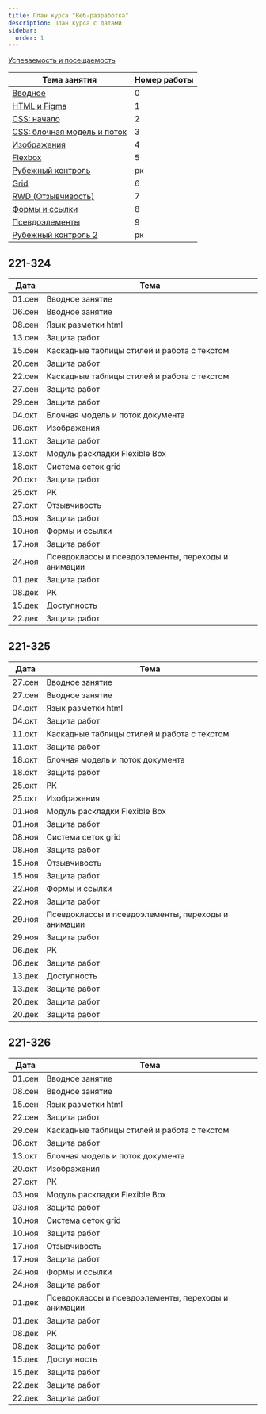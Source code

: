 ```yaml
---
title: План курса "Веб-разработка"
description: План курса с датами
sidebar:
  order: 1
---
```


[Успеваемость и посещаемость](https://drive.google.com/drive/folders/1X9cXEVZBchH0bVzzt8MhHaYC12A17wcC?usp=sharing)

| Тема занятия                                              | Номер работы |
| --------------------------------------------------------- | ------------ |
| [Вводное](/2023/веб-разработка/intro/)                    | 0            |
| [HTML и Figma](/2023/веб-разработка/lab1/)                | 1            |
| [CSS: начало](/2023/веб-разработка/lab2/)                 | 2            |
| [CSS: блочная модель и поток](/2023/веб-разработка/lab3/) | 3            |
| [Изображения](/2023/веб-разработка/lab4/)                 | 4            |
| [Flexbox](/2023/веб-разработка/lab5/)                     | 5            |
| [Рубежный контроль](/2023/веб-разработка/rk-html/)        | рк           |
| [Grid](/2023/веб-разработка/lab6/)                        | 6            |
| [RWD (Отзывчивость)](/2023/веб-разработка/lab7/)          | 7            |
| [Формы и ссылки](/2023/веб-разработка/lab8/)              | 8            |
| [Псевдоэлементы](/2023/веб-разработка/lab9/)              | 9            |
| [Рубежный контроль 2](/2023/веб-разработка/rk-rwd/)       | рк           |

## 221-324

| Дата   | Тема                                               |
| ------ | -------------------------------------------------- |
| 01.сен | Вводное занятие                                    |
| 06.сен | Вводное занятие                                    |
| 08.сен | Язык разметки html                                 |
| 13.сен | Защита работ                                       |
| 15.сен | Каскадные таблицы стилей и работа с текстом        |
| 20.сен | Защита работ                                       |
| 22.сен | Каскадные таблицы стилей и работа с текстом        |
| 27.сен | Защита работ                                       |
| 29.сен | Защита работ                                       |
| 04.окт | Блочная модель и поток документа                   |
| 06.окт | Изображения                                        |
| 11.окт | Защита работ                                       |
| 13.окт | Модуль раскладки Flexible Box                      |
| 18.окт | Система сеток grid                                 |
| 20.окт | Защита работ                                       |
| 25.окт | РК                                                 |
| 27.окт | Отзывчивость                                       |
| 03.ноя | Защита работ                                       |
| 10.ноя | Формы и ссылки                                     |
| 17.ноя | Защита работ                                       |
| 24.ноя | Псевдоклассы и псевдоэлементы, переходы и анимации |
| 01.дек | Защита работ                                       |
| 08.дек | РК                                                 |
| 15.дек | Доступность                                        |
| 22.дек | Защита работ                                       |

## 221-325

| Дата   | Тема                                               |
| ------ | -------------------------------------------------- |
| 27.сен | Вводное занятие                                    |
| 27.сен | Вводное занятие                                    |
| 04.окт | Язык разметки html                                 |
| 04.окт | Защита работ                                       |
| 11.окт | Каскадные таблицы стилей и работа с текстом        |
| 11.окт | Защита работ                                       |
| 18.окт | Блочная модель и поток документа                   |
| 18.окт | Защита работ                                       |
| 25.окт | РК                                                 |
| 25.окт | Изображения                                        |
| 01.ноя | Модуль раскладки Flexible Box                      |
| 01.ноя | Защита работ                                       |
| 08.ноя | Система сеток grid                                 |
| 08.ноя | Защита работ                                       |
| 15.ноя | Отзывчивость                                       |
| 15.ноя | Защита работ                                       |
| 22.ноя | Формы и ссылки                                     |
| 22.ноя | Защита работ                                       |
| 29.ноя | Псевдоклассы и псевдоэлементы, переходы и анимации |
| 29.ноя | Защита работ                                       |
| 06.дек | РК                                                 |
| 06.дек | Защита работ                                       |
| 13.дек | Доступность                                        |
| 13.дек | Защита работ                                       |
| 20.дек | Защита работ                                       |
| 20.дек | Защита работ                                       |

## 221-326

| Дата   | Тема                                               |
| ------ | -------------------------------------------------- |
| 01.сен | Вводное занятие                                    |
| 08.сен | Вводное занятие                                    |
| 15.сен | Язык разметки html                                 |
| 22.сен | Защита работ                                       |
| 29.сен | Каскадные таблицы стилей и работа с текстом        |
| 06.окт | Защита работ                                       |
| 13.окт | Блочная модель и поток документа                   |
| 20.окт | Изображения                                        |
| 27.окт | РК                                                 |
| 03.ноя | Модуль раскладки Flexible Box                      |
| 03.ноя | Защита работ                                       |
| 10.ноя | Система сеток grid                                 |
| 10.ноя | Защита работ                                       |
| 17.ноя | Отзывчивость                                       |
| 17.ноя | Защита работ                                       |
| 24.ноя | Формы и ссылки                                     |
| 24.ноя | Защита работ                                       |
| 01.дек | Псевдоклассы и псевдоэлементы, переходы и анимации |
| 01.дек | Защита работ                                       |
| 08.дек | РК                                                 |
| 08.дек | Защита работ                                       |
| 15.дек | Доступность                                        |
| 15.дек | Защита работ                                       |
| 22.дек | Защита работ                                       |
| 22.дек | Защита работ                                       |
